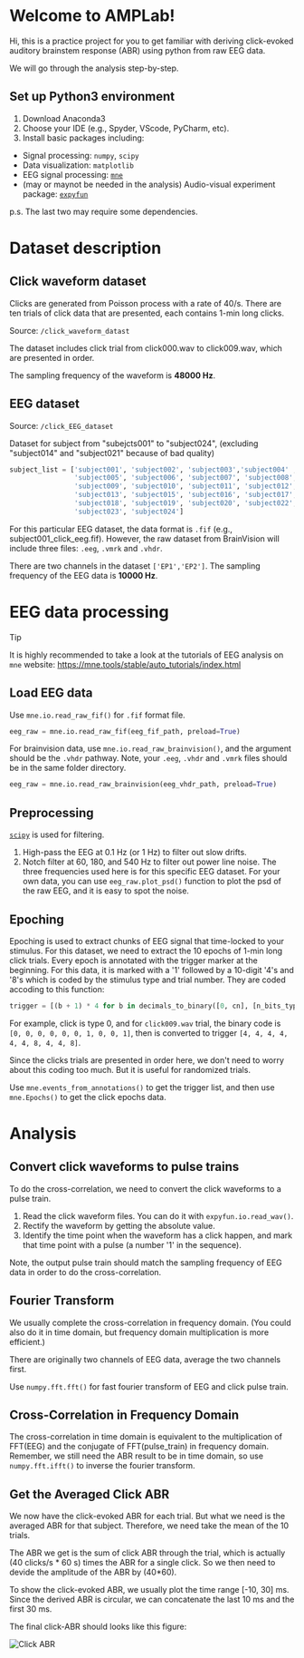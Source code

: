 # Welcome to AMPLab!

Hi, this is a practice project for you to get familiar with deriving click-evoked auditory brainstem response (ABR) using python from raw EEG data.

We will go through the analysis step-by-step.

## Set up Python3 environment

1. Download Anaconda3
2. Choose your IDE (e.g., Spyder, VScode, PyCharm, etc).
3. Install basic packages including: 
  - Signal processing: `numpy`, `scipy`
  - Data visualization: `matplotlib`
  - EEG signal processing: [`mne`](https://mne.tools/stable/install/index.html)
  - (may or maynot be needed in the analysis) Audio-visual experiment package: [`expyfun`](https://https://github.com/LABSN/expyfun/blob/main/doc/getting_started.rst)
  
  p.s. The last two may require some dependencies.

# Dataset description
## Click waveform dataset
Clicks are generated from Poisson process with a rate of 40/s. There are ten trials of click data that are presented, each contains 1-min long clicks.


Source: `/click_waveform_datast`

The dataset includes click trial from click000.wav to click009.wav, which are presented in order.

The sampling frequency of the waveform is **48000 Hz**.
## EEG dataset
Source: `/click_EEG_dataset`

Dataset for subject from "subejcts001" to "subject024", (excluding "subject014" and "subject021" because of bad quality)

```python
subject_list = ['subject001', 'subject002', 'subject003','subject004' ,
                'subject005', 'subject006', 'subject007', 'subject008',
                'subject009', 'subject010', 'subject011', 'subject012',
                'subject013', 'subject015', 'subject016', 'subject017',
                'subject018', 'subject019', 'subject020', 'subject022', 
                'subject023', 'subject024']
```
For this particular EEG dataset, the data format is `.fif` (e.g., subject001_click_eeg.fif). However, the raw dataset from BrainVision will include three files: `.eeg`, `.vmrk` and `.vhdr`.

There are two channels in the dataset `['EP1','EP2']`.
The sampling frequency of the EEG data is **10000 Hz**.

# EEG data processing

>[!TIP]
It is highly recommended to take a look at the tutorials of EEG analysis on `mne` website: https://mne.tools/stable/auto_tutorials/index.html

## Load EEG data
Use `mne.io.read_raw_fif()` for `.fif` format file.

```python
eeg_raw = mne.io.read_raw_fif(eeg_fif_path, preload=True)
```
For brainvision data, use `mne.io.read_raw_brainvision()`, and the argument should be the `.vhdr` pathway. Note, your `.eeg`, `.vhdr` and `.vmrk` files should be in the same folder directory.

```python
eeg_raw = mne.io.read_raw_brainvision(eeg_vhdr_path, preload=True)
```

## Preprocessing
[`scipy`](https://scipy.org/) is used for filtering.

1. High-pass the EEG at 0.1 Hz (or 1 Hz) to filter out slow drifts.
2. Notch filter at 60, 180, and 540 Hz to filter out power line noise. The three frequencies used here is for this specific EEG dataset. For your own data, you can use `eeg_raw.plot_psd()` function to plot the psd of the raw EEG, and it is easy to spot the noise.


## Epoching
Epoching is used to extract chunks of EEG signal that time-locked to your stimulus. For this dataset, we need to extract the 10 epochs of 1-min long click trials. Every epoch is annotated with the trigger marker at the beginning. For this data, it is marked with a '1' followed by a 10-digit '4's and '8's which is coded by the stimulus type and trial number. They are coded accoding to this function:

```python
trigger = [(b + 1) * 4 for b in decimals_to_binary([0, cn], [n_bits_type,       n_bits_epoch])]
```

For example, click is type 0, and for `click009.wav` trial, the binary code is `[0, 0, 0, 0, 0, 0, 1, 0, 0, 1]`, then is converted to trigger `[4, 4, 4, 4, 4, 4, 8, 4, 4, 8]`.

Since the clicks trials are presented in order here, we don't need to worry about this coding too much. But it is useful for randomized trials.

Use `mne.events_from_annotations()` to get the trigger list, and then use `mne.Epochs()` to get the click epochs data.

# Analysis
## Convert click waveforms to pulse trains
To do the cross-correlation, we need to convert the click waveforms to a pulse train.
1. Read the click waveform files. You can do it with `expyfun.io.read_wav()`.
2. Rectify the waveform by getting the absolute value.
3. Identify the time point when the waveform has a click happen, and mark that time point with a pulse (a number '1' in the sequence).

Note, the output pulse train should match the sampling frequency of EEG data in order to do the cross-correlation.

## Fourier Transform
We usually complete the cross-correlation in frequency domain. (You could also do it in time domain, but frequency domain multiplication is more efficient.)

There are originally two channels of EEG data, average the two channels first.

Use `numpy.fft.fft()` for fast fourier transform of EEG and click pulse train.

## Cross-Correlation in Frequency Domain
The cross-correlation in time domain is equivalent to the multiplication of FFT(EEG) and the conjugate of FFT(pulse_train) in frequency domain. Remember, we still need the ABR result to be in time domain, so use `numpy.fft.ifft()` to inverse the fourier transform. 

## Get the Averaged Click ABR
We now have the click-evoked ABR for each trial. But what we need is the averaged ABR for that subject. Therefore, we need take the mean of the 10 trials. 

The ABR we get is the sum of click ABR through the trial, which is actually (40 clicks/s * 60 s) times the ABR for a single click. So we then need to devide the amplitude of the ABR by (40*60).

To show the click-evoked ABR, we usually plot the time range [-10, 30] ms. Since the derived ABR is circular, we can concatenate the last 10 ms and the first 30 ms.


The final click-ABR should looks like this figure:

![Click ABR](https://github.com/maddoxlab/ClickABR/blob/main/click_fig.png)
